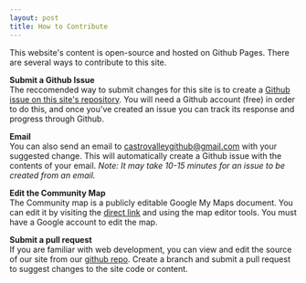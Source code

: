 ```yaml
---
layout: post
title: How to Contribute
---
```


This website's content is open-source and hosted on Github Pages.  There are several ways to contribute to this site.

<b>Submit a Github Issue</b><br>
The reccomended way to submit changes for this site is to create a <a href="https://github.com/castrovalley/castrovalley.github.io/issues">Github issue on this site's repository</a>.  You will need a Github account (free) in order to do this, and once you've created an issue you can track its response and progress through Github.

<b>Email</b><br>You can also send an email to <a href="mailto:&#099;&#097;&#115;&#116;&#114;&#111;&#118;&#097;&#108;&#108;&#101;&#121;&#103;&#105;&#116;&#104;&#117;&#098;&#064;&#103;&#109;&#097;&#105;&#108;&#046;&#099;&#111;&#109;">&#099;&#097;&#115;&#116;&#114;&#111;&#118;&#097;&#108;&#108;&#101;&#121;&#103;&#105;&#116;&#104;&#117;&#098;&#064;&#103;&#109;&#097;&#105;&#108;&#046;&#099;&#111;&#109;</a> with your suggested change.  This will automatically create a Github issue with the contents of your email. <i> Note: It may take 10-15 minutes for an issue to be created from an email.</i>

<b>Edit the Community Map</b><br>
The Community map is a publicly editable Google My Maps document.  You can edit it by visiting the <a href="http://castrovalley.github.io/map">direct link</a> and using the map editor tools.  You must have a Google account to edit the map.

<b>Submit a pull request</b><br>
If you are familiar with web development, you can view and edit the source of our site from our <a href="https://github.com/castrovalley/castrovalley.github.io">github repo</a>. Create a branch and submit a pull request to suggest changes to the site code or content.
